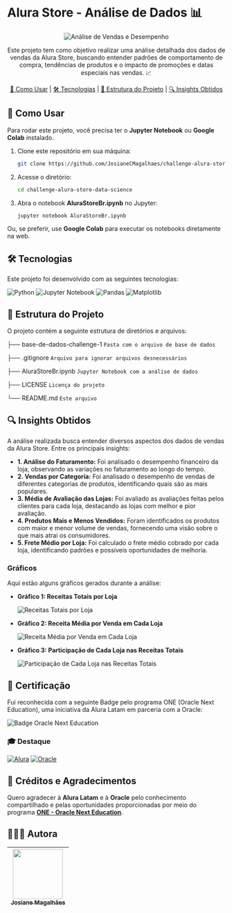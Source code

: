 # Alura Store - Análise de Dados 📊

<p align="center">
  <img src="https://readme-typing-svg.demolab.com/?lines=An%C3%A1lise+de+Vendas+e+Desempenho+%F0%9F%93%8A!&font=Fira%20Code&center=true&width=480&height=50&duration=4000&pause=1000" alt="Análise de Vendas e Desempenho">
</p>

<p align="center">
  Este projeto tem como objetivo realizar uma análise detalhada dos dados de vendas da Alura Store, buscando entender padrões de comportamento de compra, tendências de produtos e o impacto de promoções e datas especiais nas vendas. 📈
</p>

<p align="center">
  <a href="#-como-usar">🧠 Como Usar</a> |
  <a href="#-tecnologias">🛠 Tecnologias</a> |
  <a href="#-estrutura-do-projeto">📁 Estrutura do Projeto</a> |
  <a href="#-insights-obtidos">🔍 Insights Obtidos</a>
</p>

## 🧠 Como Usar

Para rodar este projeto, você precisa ter o **Jupyter Notebook** ou **Google Colab** instalado.

1. Clone este repositório em sua máquina:
    ```bash
    git clone https://github.com/JosianeCMagalhaes/challenge-alura-store-data-science.git
    ```
2. Acesse o diretório:
    ```bash
    cd challenge-alura-store-data-science
    ```
3. Abra o notebook **AluraStoreBr.ipynb** no Jupyter:
    ```bash
    jupyter notebook AluraStoreBr.ipynb
    ```

Ou, se preferir, use **Google Colab** para executar os notebooks diretamente na web.

## 🛠 Tecnologias

Este projeto foi desenvolvido com as seguintes tecnologias:

![Python](https://img.shields.io/badge/Python-3776AB?style=for-the-badge&logo=python&logoColor=white)
![Jupyter Notebook](https://img.shields.io/badge/Jupyter_Notebook-FAFAFA?style=for-the-badge&logo=jupyter&logoColor=F37626)
![Pandas](https://img.shields.io/badge/Pandas-150458?style=for-the-badge&logo=pandas&logoColor=white)
![Matplotlib](https://img.shields.io/badge/Matplotlib-003B57?style=for-the-badge&logo=matplotlib&logoColor=white)

## 📁 Estrutura do Projeto

O projeto contém a seguinte estrutura de diretórios e arquivos:

├── base-de-dados-challenge-1 `Pasta com o arquivo de base de dados`

├── .gitignore `Arquivo para ignorar arquivos desnecessários`

├── AluraStoreBr.ipynb `Jupyter Notebook com a análise de dados`

├── LICENSE `Licença do projeto`

└── README.md `Este arquivo`


## 🔍 Insights Obtidos

A análise realizada busca entender diversos aspectos dos dados de vendas da Alura Store. Entre os principais insights:

- **1. Análise do Faturamento:** Foi analisado o desempenho financeiro da loja, observando as variações no faturamento ao longo do tempo.
- **2. Vendas por Categoria:** Foi analisado o desempenho de vendas de diferentes categorias de produtos, identificando quais são as mais populares.
- **3. Média de Avaliação das Lojas:** Foi avaliado as avaliações feitas pelos clientes para cada loja, destacando as lojas com melhor e pior avaliação.
- **4. Produtos Mais e Menos Vendidos:** Foram identificados os produtos com maior e menor volume de vendas, fornecendo uma visão sobre o que mais atrai os consumidores.
- **5. Frete Médio por Loja:** Foi calculado o frete médio cobrado por cada loja, identificando padrões e possíveis oportunidades de melhoria.

### Gráficos

Aqui estão alguns gráficos gerados durante a análise:

- **Gráfico 1: Receitas Totais por Loja**
  
  ![Receitas Totais por Loja](https://github.com/user-attachments/assets/0134a3ad-6953-4241-8440-5acdc671d5d0)

- **Gráfico 2: Receita Média por Venda em Cada Loja**
  
  ![Receita Média por Venda em Cada Loja](https://github.com/user-attachments/assets/e84189e6-fbf5-4261-9c4f-6c1915d76409)

- **Gráfico 3: Participação de Cada Loja nas Receitas Totais**
  
  ![Participação de Cada Loja nas Receitas Totais](https://github.com/user-attachments/assets/8a3e875d-eb76-4c64-ab83-dac213c06289)

## 🏅 Certificação

Fui reconhecida com a seguinte Badge pelo programa ONE (Oracle Next Education), uma iniciativa da Alura Latam em parceria com a Oracle:

![Badge Oracle Next Education](https://github.com/user-attachments/assets/c01f07c6-8970-444b-ba91-c116f494bb03)

### 🎓 Destaque

[![Alura](https://img.shields.io/badge/Alura-0073CE?style=for-the-badge&logoColor=white)](https://www.alura.com.br/)
[![Oracle](https://img.shields.io/badge/Oracle-FF0000?style=for-the-badge&logoColor=white)](https://www.oracle.com/br/)

## 💜 Créditos e Agradecimentos

Quero agradecer à **Alura Latam** e à **Oracle** pelo conhecimento compartilhado e pelas oportunidades proporcionadas por meio do programa **[ONE - Oracle Next Education](https://www.oracle.com/br/education/oracle-next-education/)**.

## 👩🏻‍💻 Autora

| [<img loading="lazy" src="https://github.com/JosianeCMagalhaes.png" width=115><br><sub>Josiane Magalhães</sub>](https://github.com/JosianeCMagalhaes) |
| :---: |
